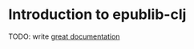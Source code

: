 # Introduction to epublib-clj

TODO: write [great documentation](http://jacobian.org/writing/what-to-write/)
